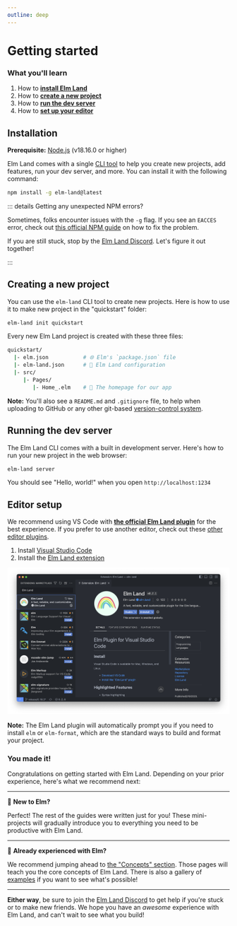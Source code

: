 ```yaml
---
outline: deep
---
```


# Getting started

<h3>What you'll learn</h3>

1. How to __[install Elm Land](#installation)__
1. How to __[create a new project](#creating-a-new-project)__
1. How to __[run the dev server](#running-the-dev-server)__
1. How to __[set up your editor](#editor-setup)__

## Installation

__Prerequisite:__ [Node.js](https://nodejs.org) (v18.16.0 or higher)

Elm Land comes with a single [CLI tool](https://www.npmjs.com/package/elm-land) to help you create new projects, add features, run your dev server, and more. You can install it with the following command:

```sh
npm install -g elm-land@latest
```


::: details Getting any unexpected NPM errors?

Sometimes, folks encounter issues with the `-g` flag. If you see an `EACCES` error, check out [this official NPM guide](https://docs.npmjs.com/resolving-eacces-permissions-errors-when-installing-packages-globally) on how to fix the problem. 

If you are still stuck, stop by the [Elm Land Discord](https://join.elm.land). Let's figure it out together!

:::

## Creating a new project

You can use the `elm-land` CLI tool to create new projects. Here is how to use it to make new project in the "quickstart" folder:

```sh
elm-land init quickstart
```

Every new Elm Land project is created with these three files:

```bash
quickstart/
  |- elm.json           # 🌐 Elm's `package.json` file
  |- elm-land.json      # 🌈 Elm Land configuration
  |- src/
     |- Pages/
        |- Home_.elm    # 🏡 The homepage for our app
```

__Note:__ You'll also see a `README.md` and `.gitignore` file, to help when uploading to GitHub or any other git-based [version-control system](https://en.wikipedia.org/wiki/Version_control).

## Running the dev server

The Elm Land CLI comes with a built in development server. Here's how to run your new project in the web browser:

```sh
elm-land server
```

You should see "Hello, world!" when you open `http://localhost:1234`

<BrowserWindow src="/images/guide/hello-world.jpg" alt="Hello, world!" />


## Editor setup

We recommend using VS Code with [__the official Elm Land plugin__](https://marketplace.visualstudio.com/items?itemName=elm-land.elm-land) for the best experience. If you prefer to use another editor, check out these [other editor plugins](https://github.com/elm/editor-plugins).

1. Install [Visual Studio Code](https://code.visualstudio.com/)
1. Install the [Elm Land extension](https://marketplace.visualstudio.com/items?itemName=elm-land.elm-land)

![A screenshot of the Elm Land VS Code extension](../images/vscode-plugin.png)

__Note:__ The Elm Land plugin will automatically prompt you if you need to install `elm` or `elm-format`, which are the standard ways to build and format your project.


<h3>You made it!</h3>

Congratulations on getting started with Elm Land. Depending on your prior experience, here's what we recommend next:

---

🌱 __New to Elm?__ 

Perfect! The rest of the guides were written just for you! These mini-projects will gradually introduce you to everything you need to be productive with Elm Land.

---

🌳 __Already experienced with Elm?__ 

We recommend jumping ahead to [the "Concepts" section](/concepts/). Those pages will teach you the core concepts of Elm Land. There is also a gallery of [examples](/examples/) if you want to see what's possible!

---

__Either way__, be sure to join the [Elm Land Discord](https://join.elm.land) to get help if you're stuck or to make new friends. We hope you have an _awesome_ experience with Elm Land, and can't wait to see what you build!

